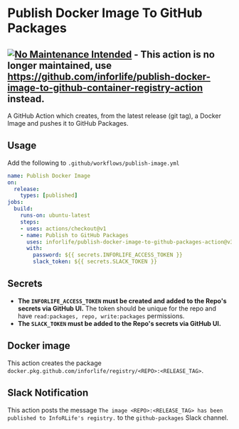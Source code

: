 # Publish Docker Image To GitHub Packages

## [![No Maintenance Intended](http://unmaintained.tech/badge.svg)](http://unmaintained.tech/) - This action is no longer maintained, use https://github.com/inforlife/publish-docker-image-to-github-container-registry-action instead.

A GitHub Action which creates, from the latest release (git tag), a Docker Image and pushes it to GitHub Packages.

## Usage
Add the following to `.github/workflows/publish-image.yml`

```yaml
name: Publish Docker Image
on:
  release:
    types: [published]
jobs:
  build:
    runs-on: ubuntu-latest
    steps:
    - uses: actions/checkout@v1
    - name: Publish to GitHub Packages
      uses: inforlife/publish-docker-image-to-github-packages-action@v3
      with:
        password: ${{ secrets.INFORLIFE_ACCESS_TOKEN }}
        slack_token: ${{ secrets.SLACK_TOKEN }}
```

## Secrets
- **The `INFORLIFE_ACCESS_TOKEN` must be created and added to the Repo's secrets via GitHub UI.** The token should be unique for the repo and have `read:packages, repo, write:packages` permissions.
- **The `SLACK_TOKEN` must be added to the Repo's secrets via GitHub UI.**

## Docker image
This action creates the package `docker.pkg.github.com/inforlife/registry/<REPO>:<RELEASE_TAG>`.

## Slack Notification
This action posts the message `The image <REPO>:<RELEASE_TAG> has been published to InfoRLife's registry.` to the `github-packages` Slack channel.
